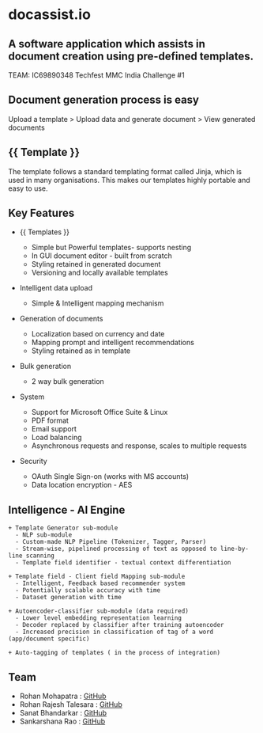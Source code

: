 # docassist.io
## A software application which assists in document creation using pre-defined templates.
TEAM: IC69890348
Techfest MMC India Challenge #1

## Document generation process is easy
Upload a template > Upload data and generate document > View generated documents

## {{ Template }}
The template follows a standard templating format called Jinja, which is used in many organisations. This makes our templates highly portable and easy to use.


## Key Features
  + {{ Templates }}
      - Simple but Powerful templates- supports nesting
      - In GUI document editor - built from scratch
      - Styling retained in generated document
      - Versioning and locally available templates
  + Intelligent data upload
      - Simple & Intelligent mapping mechanism 
  + Generation of documents
      - Localization based on currency and date
      - Mapping prompt and intelligent recommendations
      - Styling retained as in template
  + Bulk generation
      - 2 way bulk generation
      
  + System
      - Support for Microsoft Office Suite & Linux
      - PDF format
      - Email support
      - Load balancing
      - Asynchronous requests and response, scales to multiple requests
   +  Security
      - OAuth Single Sign-on (works with MS accounts)
      - Data location encryption - AES
      
## Intelligence - AI Engine

    + Template Generator sub-module
      - NLP sub-module
      - Custom-made NLP Pipeline (Tokenizer, Tagger, Parser)
      - Stream-wise, pipelined processing of text as opposed to line-by-line scanning
      - Template field identifier - textual context differentiation 

    + Template field - Client field Mapping sub-module
      - Intelligent, Feedback based recommender system
      - Potentially scalable accuracy with time 
      - Dataset generation with time

    + Autoencoder-classifier sub-module (data required)
      - Lower level embedding representation learning 
      - Decoder replaced by classifier after training autoencoder 
      - Increased precision in classification of tag of a word (app/document specific)

    + Auto-tagging of templates ( in the process of integration)

  


## Team
   +  Rohan Mohapatra : [GitHub](https://github.com/rohanmohapatra)
   +  Rohan Rajesh Talesara : [GitHub](https://github.com/rohantalesara)
   +  Sanat Bhandarkar : [GitHub](https://github.com/sanatb97)
   +  Sankarshana Rao : [GitHub](https://github.com/sankarshanarao)
